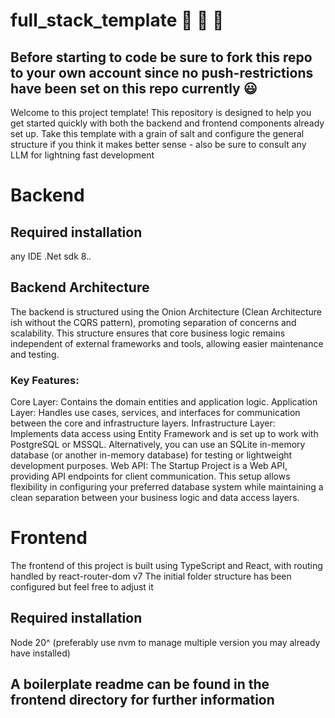 # full_stack_template :rocket: :rocket: :rocket: 
## Before starting to code be sure to fork this repo to your own account since no push-restrictions have been set on this repo currently :smiley:
Welcome to this project template! This repository is designed to help you get started quickly with both the backend and frontend components already set up.
Take this template with a grain of salt and configure the general structure if you think it makes better sense - also be sure to consult any LLM for lightning fast development
# Backend 
## Required installation
any IDE 
.Net sdk 8.*.*

## Backend Architecture
The backend is structured using the Onion Architecture (Clean Architecture ish without the CQRS pattern), promoting separation of concerns and scalability. This structure ensures that core business logic remains independent of external frameworks and tools, allowing easier maintenance and testing.

### Key Features:
Core Layer: Contains the domain entities and application logic.
Application Layer: Handles use cases, services, and interfaces for communication between the core and infrastructure layers.
Infrastructure Layer: Implements data access using Entity Framework and is set up to work with PostgreSQL or MSSQL. Alternatively, you can use an SQLite in-memory database (or another in-memory database) for testing or lightweight development purposes.
Web API: The Startup Project is a Web API, providing API endpoints for client communication.
This setup allows flexibility in configuring your preferred database system while maintaining a clean separation between your business logic and data access layers.

# Frontend
The frontend of this project is built using TypeScript and React, with routing handled by react-router-dom v7
The initial folder structure has been configured but feel free to adjust it
 
## Required installation
Node 20^ (preferably use nvm to manage multiple version you may already have installed)

## A boilerplate readme can be found in the frontend directory for further information
